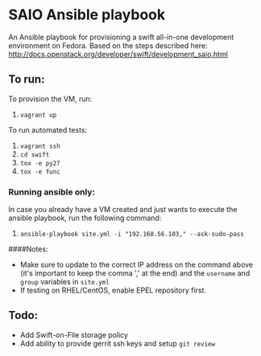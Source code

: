SAIO Ansible playbook
=========

An Ansible playbook for provisioning a swift all-in-one development environment
on Fedora. Based on the steps described here: http://docs.openstack.org/developer/swift/development_saio.html

## To run:
To provision the VM, run:
 1. `vagrant up`

To run automated tests:
 1. `vagrant ssh`
 1. `cd swift`
 1. `tox -e py27`
 1. `tox -e func`

### Running ansible only:
In case you already have a VM created and just wants to execute the ansible playbook, run the following command:
 1. `ansible-playbook site.yml -i "192.168.56.103," --ask-sudo-pass`

####Notes: 
 * Make sure to update to the correct IP address on the command above (it's important to keep the comma ',' at the end) and the `username` and `group` variables in `site.yml`
 * If testing on RHEL/CentOS, enable EPEL repository first.

## Todo:
* Add Swift-on-File storage policy
* Add ability to provide gerrit ssh keys and setup `git review`

